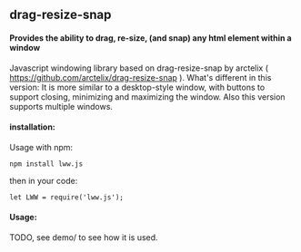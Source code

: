 ## drag-resize-snap

#### Provides the ability to drag, re-size, (and snap) any html element within a window

Javascript windowing library based on drag-resize-snap by arctelix ( https://github.com/arctelix/drag-resize-snap ).
What's different in this version: It is more similar to a desktop-style window, with buttons to support closing, minimizing and maximizing the window. Also this version supports multiple windows.


#### installation:

Usage with npm:

    npm install lww.js

then in your code:

    let LWW = require('lww.js');

#### Usage:

TODO, see demo/ to see how it is used.
